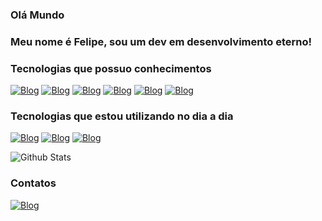 ### Olá Mundo

### Meu nome é Felipe, sou um dev em desenvolvimento eterno! 

### Tecnologias que possuo conhecimentos

[![Blog](https://img.shields.io/badge/Java-ED8B00?style=for-the-badge&logo=openjdk&logoColor=white)]()
[![Blog](https://img.shields.io/badge/HTML5-E34F26?style=for-the-badge&logo=html5&logoColor=white)]()
[![Blog](https://img.shields.io/badge/CSS3-1572B6?style=for-the-badge&logo=css3&logoColor=white)]()
[![Blog](https://img.shields.io/badge/Python-14354C?style=for-the-badge&logo=python&logoColor=white)]()
[![Blog](https://img.shields.io/badge/JavaScript-323330?style=for-the-badge&logo=javascript&logoColor=F7DF1E)]()
[![Blog](https://img.shields.io/badge/MySQL-005C84?style=for-the-badge&logo=mysql&logoColor=white)]()



### Tecnologias que estou utilizando no dia a dia

[![Blog](https://img.shields.io/badge/C-00599C?style=for-the-badge&logo=c&logoColor=white)]()
[![Blog](https://img.shields.io/badge/Python-14354C?style=for-the-badge&logo=python&logoColor=white)]()
[![Blog](https://img.shields.io/badge/MySQL-005C84?style=for-the-badge&logo=mysql&logoColor=white)]()


![Github Stats](https://github-readme-stats.vercel.app/api?username=FelpsGonsales&theme=blue-green)


### Contatos
[![Blog](https://img.shields.io/badge/linktree-39E09B?style=for-the-badge&logo=linktree&logoColor=white)](https://linktr.ee/felpos)

